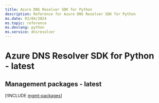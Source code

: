 ```yaml
---
title: Azure DNS Resolver SDK for Python
description: Reference for Azure DNS Resolver SDK for Python
ms.date: 03/04/2024
ms.topic: reference
ms.devlang: python
ms.service: dnsresolver
---
```

# Azure DNS Resolver SDK for Python - latest

## Management packages - latest
[!INCLUDE [mgmt-packages](dns-resolver-mgmt-index.md)]